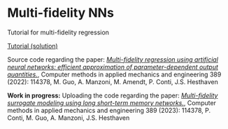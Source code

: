 # Multi-fidelity NNs

Tutorial for multi-fidelity regression

[Tutorial (solution)](https://colab.research.google.com/github/ContiPaolo/MultiFidelity_NNs/blob/main/Tutorial_2_step.ipynb)

Source code regarding the paper:
[*Multi-fidelity regression using artificial neural networks: efficient approximation of parameter-dependent output quantities.*](https://www.sciencedirect.com/science/article/pii/S0045782521006411), Computer methods in applied mechanics and engineering 389 (2022): 114378, M. Guo, A. Manzoni, M. Amendt, P. Conti, J.S. Hesthaven

**Work in progress:**
Uploading the code regarding the paper: 
[*Multi-fidelity surrogate modeling using long short-term memory networks.*](https://www.sciencedirect.com/science/article/pii/S0045782522007678?dgcid=author), Computer methods in applied mechanics and engineering 389 (2023): 114378, P. Conti, M. Guo, A. Manzoni, J.S. Hesthaven

